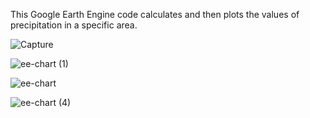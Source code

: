 This Google Earth Engine code calculates and then plots the values of precipitation in a specific area.

![Capture](https://github.com/AliBgisrs/precipitation.github.io/assets/109620013/858fba68-bb37-4efa-bf27-73621025ebad)

![ee-chart (1)](https://github.com/AliBgisrs/precipitation.github.io/assets/109620013/18ea9ff3-73d4-4131-ae56-4423305726f2)



![ee-chart](https://github.com/AliBgisrs/precipitation.github.io/assets/109620013/03f8a7da-c4c6-4ee9-9f8c-cece180cb32f)

![ee-chart (4)](https://github.com/AliBgisrs/precipitation.github.io/assets/109620013/2e27d0e4-7a4d-4271-acac-5a4543a640c1)
